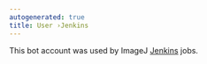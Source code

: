 ```yaml
---
autogenerated: true
title: User ›Jenkins
---
```


This bot account was used by ImageJ [Jenkins](/develop/jenkins) jobs.
